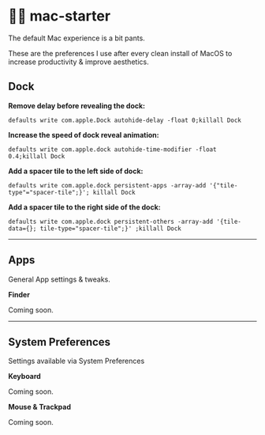 # 🧑‍💻 mac-starter
The default Mac experience is a bit pants. 

These are the preferences I use after every clean install of MacOS to increase productivity &amp; improve aesthetics.


## Dock

**Remove delay before revealing the dock:**

`defaults write com.apple.Dock autohide-delay -float 0;killall Dock`


**Increase the speed of dock reveal animation:**

`defaults write com.apple.dock autohide-time-modifier -float 0.4;killall Dock`


**Add a spacer tile to the left side of dock:**

`defaults write com.apple.dock persistent-apps -array-add '{"tile-type"="spacer-tile";}'; killall Dock`


**Add a spacer tile to the right side of the dock:**

`defaults write com.apple.dock persistent-others -array-add '{tile-data={}; tile-type="spacer-tile";}' ;killall Dock`

---

## Apps

General App settings & tweaks.

**Finder**

Coming soon.

---

## System Preferences

Settings available via System Preferences

**Keyboard**

Coming soon.

**Mouse & Trackpad**

Coming soon.
